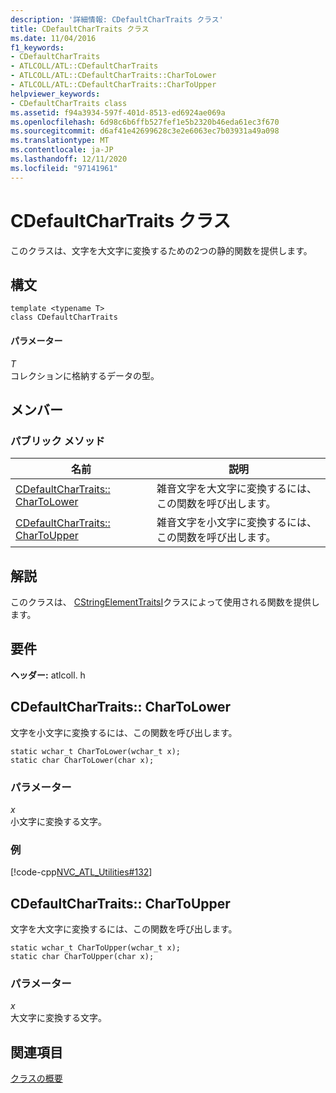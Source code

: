 ```yaml
---
description: '詳細情報: CDefaultCharTraits クラス'
title: CDefaultCharTraits クラス
ms.date: 11/04/2016
f1_keywords:
- CDefaultCharTraits
- ATLCOLL/ATL::CDefaultCharTraits
- ATLCOLL/ATL::CDefaultCharTraits::CharToLower
- ATLCOLL/ATL::CDefaultCharTraits::CharToUpper
helpviewer_keywords:
- CDefaultCharTraits class
ms.assetid: f94a3934-597f-401d-8513-ed6924ae069a
ms.openlocfilehash: 6d98c6b6ffb527fef1e5b2320b46eda61ec3f670
ms.sourcegitcommit: d6af41e42699628c3e2e6063ec7b03931a49a098
ms.translationtype: MT
ms.contentlocale: ja-JP
ms.lasthandoff: 12/11/2020
ms.locfileid: "97141961"
---
```

# <a name="cdefaultchartraits-class"></a>CDefaultCharTraits クラス

このクラスは、文字を大文字に変換するための2つの静的関数を提供します。

## <a name="syntax"></a>構文

```
template <typename T>
class CDefaultCharTraits
```

#### <a name="parameters"></a>パラメーター

*T*<br/>
コレクションに格納するデータの型。

## <a name="members"></a>メンバー

### <a name="public-methods"></a>パブリック メソッド

|名前|説明|
|----------|-----------------|
|[CDefaultCharTraits:: CharToLower](#chartolower)|雑音文字を大文字に変換するには、この関数を呼び出します。|
|[CDefaultCharTraits:: CharToUpper](#chartoupper)|雑音文字を小文字に変換するには、この関数を呼び出します。|

## <a name="remarks"></a>解説

このクラスは、 [CStringElementTraitsI](../../atl/reference/cstringelementtraitsi-class.md)クラスによって使用される関数を提供します。

## <a name="requirements"></a>要件

**ヘッダー:** atlcoll. h

## <a name="cdefaultchartraitschartolower"></a><a name="chartolower"></a> CDefaultCharTraits:: CharToLower

文字を小文字に変換するには、この関数を呼び出します。

```
static wchar_t CharToLower(wchar_t x);
static char CharToLower(char x);
```

### <a name="parameters"></a>パラメーター

*x*<br/>
小文字に変換する文字。

### <a name="example"></a>例

[!code-cpp[NVC_ATL_Utilities#132](../../atl/codesnippet/cpp/cdefaultchartraits-class_1.cpp)]

## <a name="cdefaultchartraitschartoupper"></a><a name="chartoupper"></a> CDefaultCharTraits:: CharToUpper

文字を大文字に変換するには、この関数を呼び出します。

```
static wchar_t CharToUpper(wchar_t x);
static char CharToUpper(char x);
```

### <a name="parameters"></a>パラメーター

*x*<br/>
大文字に変換する文字。

## <a name="see-also"></a>関連項目

[クラスの概要](../../atl/atl-class-overview.md)
